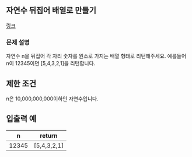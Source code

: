 ## 자연수 뒤집어 배열로 만들기
[링크](https://school.programmers.co.kr/learn/courses/30/lessons/12932)

### 문제 설명
자연수 n을 뒤집어 각 자리 숫자를 원소로 가지는 배열 형태로 리턴해주세요. 예를들어 n이 12345이면 [5,4,3,2,1]을 리턴합니다.

## 제한 조건
n은 10,000,000,000이하인 자연수입니다.

## 입출력 예
| n | 	return |
|-|-|
| 12345 |	[5,4,3,2,1]|
